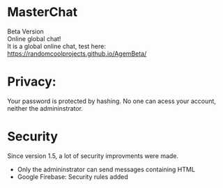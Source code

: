 # MasterChat
Beta Version  
Online global chat!  
It is a global online chat, test here: https://randomcoolprojects.github.io/AgemBeta/  
# Privacy:  
Your password is protected by hashing. No one can acess your account, neither the admininstrator.
# Security  
Since version 1.5, a lot of security improvments were made.  
 - Only the admininstrator can send messages containing HTML  
 - Google Firebase: Security rules added

